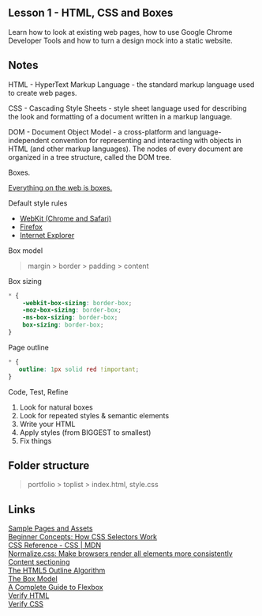 ## Lesson 1 - HTML, CSS and Boxes  

Learn how to look at existing web pages, how to use Google Chrome Developer Tools and how to turn a design mock into a static website.

Notes
----
HTML - HyperText Markup Language - the standard markup language used to create web pages.

CSS - Cascading Style Sheets - style sheet language used for describing the look and formatting of a document written in a markup language.

DOM - Document Object Model - a cross-platform and language-independent convention for representing and interacting with objects in HTML (and other markup languages). The nodes of every document are organized in a tree structure, called the DOM tree.

Boxes.

[Everything on the web is boxes.](https://www.youtube.com/watch?v=Nj5RCaE_b00)

Default style rules  
* [WebKit (Chrome and Safari)](http://trac.webkit.org/browser/trunk/Source/WebCore/css/html.css)  
* [Firefox](http://hg.mozilla.org/mozilla-central/file/tip/layout/style/html.css)  
* [Internet Explorer](http://www.iecss.com/) 

Box model  
> margin > border > padding > content

Box sizing  
```css
* {
	-webkit-box-sizing: border-box;  
    -moz-box-sizing: border-box;  
    -ms-box-sizing: border-box;  
	box-sizing: border-box;
}
```  

Page outline   
```css
* {
   outline: 1px solid red !important;
}
```

Code, Test, Refine  
1. Look for natural boxes  
2. Look for repeated styles & semantic elements  
3. Write your HTML  
4. Apply styles (from BIGGEST to smallest)  
5. Fix things

Folder structure
----
> portfolio > toplist > index.html, style.css

Links
----
[Sample Pages and Assets](http://assignments.udacity-extras.appspot.com/courses/html-css/index.html)  
[Beginner Concepts: How CSS Selectors Work](https://css-tricks.com/how-css-selectors-work/)  
[CSS Reference - CSS | MDN](https://developer.mozilla.org/en-US/docs/Web/CSS/Reference)  
[Normalize.css: Make browsers render all elements more consistently](http://necolas.github.io/normalize.css/)  
[Content sectioning](https://developer.mozilla.org/en-US/docs/Web/HTML/Element#Content_sectioning)  
[The HTML5 Outline Algorithm](https://developer.mozilla.org/en-US/docs/Web/Guide/HTML/Sections_and_Outlines_of_an_HTML5_document#The_HTML5_Outline_Algorithm)  
[The Box Model](http://assignments.udacity-extras.appspot.com/courses/html-css/samples/box-model.html)  
[A Complete Guide to Flexbox](https://css-tricks.com/snippets/css/a-guide-to-flexbox/)  
[Verify HTML](http://validator.w3.org/#validate_by_input)  
[Verify CSS](http://jigsaw.w3.org/css-validator/#validate_by_input)  
